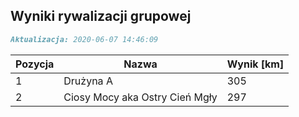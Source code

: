 ## Wyniki rywalizacji grupowej

```markdown
Aktualizacja: 2020-06-07 14:46:09
```

Pozycja | Nazwa | Wynik [km] |
------------ | -------------  | -------------
 1 |Drużyna A | 305 
 2 |Ciosy Mocy aka Ostry Cień Mgły | 297